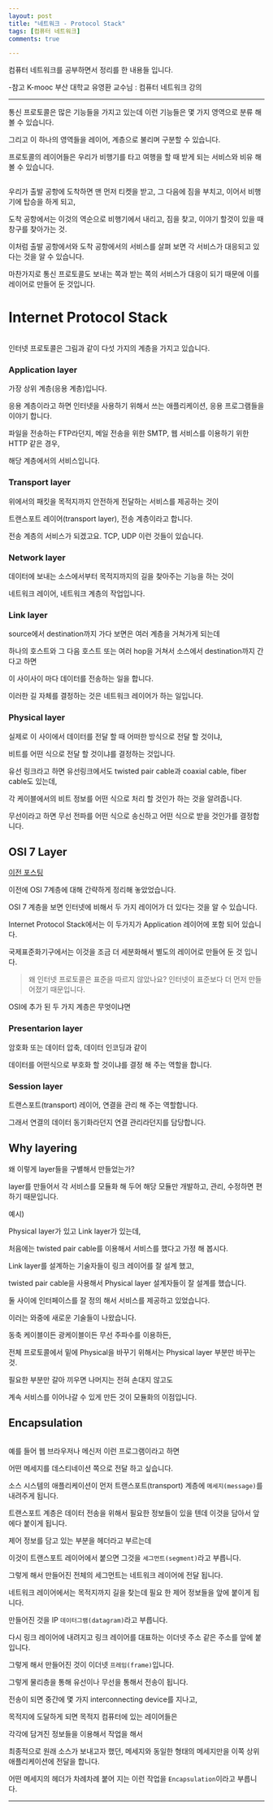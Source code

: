 ```yaml
---
layout: post
title: "네트워크 - Protocol Stack"
tags: [컴퓨터 네트워크]
comments: true

---
```


컴퓨터 네트워크를 공부하면서 정리를 한 내용들 입니다.

-참고 K-mooc 부산 대학교 유영환 교수님 : 컴퓨터 네트워크 강의

---

통신 프로토콜은 많은 기능들을 가지고 있는데 이런 기능들은 몇 가지 영역으로 분류 해 볼 수 있습니다.

그리고 이 하나의 영역들을 레이어, 계층으로 불리며 구분할 수 있습니다.

프로토콜의 레이어들은 우리가 비행기를 타고 여행을 할 때 받게 되는 서비스와 비유 해 볼 수 있습니다.

<img src="">

우리가 출발 공항에 도착하면 맨 먼저 티켓을 받고, 그 다음에 짐을 부치고, 이어서 비행기에 탑승을 하게 되고,

도착 공항에서는 이것의 역순으로 비행기에서 내리고, 짐을 찾고, 이야기 할것이 있을 때 창구를 찾아가는 것.

이처럼 출발 공항에서와 도착 공항에서의 서비스를 살펴 보면 각 서비스가 대응되고 있다는 것을 알 수 있습니다.

마찬가지로 통신 프로토콜도 보내는 쪽과 받는 쪽의 서비스가 대응이 되기 때문에 이를 레이어로 만들어 둔 것입니다.

# Internet Protocol Stack

<img src="">

인터넷 프로토콜은 그림과 같이 다섯 가지의 계층을 가지고 있습니다.

### Application layer

가장 상위 계층(응용 계층)입니다. 

응용 계층이라고 하면 인터넷을 사용하기 위해서 쓰는 애플리케이션, 응용 프로그램들을 이야기 합니다.

파일을 전송하는 FTP라던지, 메일 전송을 위한 SMTP, 웹 서비스를 이용하기 위한 HTTP 같은 경우,

해당 계층에서의 서비스입니다.

### Transport layer

위에서의 패킷을 목적지까지 안전하게 전달하는 서비스를 제공하는 것이 

트랜스포트 레이어(transport layer), 전송 계층이라고 합니다.

전송 계층의 서비스가 되겠고요. TCP, UDP 이런 것들이 있습니다.

### Network layer

데이터에 보내는 소스에서부터 목적지까지의 길을 찾아주는 기능을 하는 것이 

네트워크 레이어, 네트워크 계층의 작업입니다.

### Link layer

source에서 destination까지 가다 보면은 여러 계층을 거쳐가게 되는데

하나의 호스트와 그 다음 호스트 또는 여러 hop을 거쳐서 소스에서 destination까지 간다고 하면

이 사이사이 마다 데이터를 전송하는 일을 합니다.

이러한 길 자체를 결정하는 것은 네트워크 레이어가 하는 일입니다.

### Physical layer

실제로 이 사이에서 데이터를 전달 할 때 어떠한 방식으로 전달 할 것이냐,

비트를 어떤 식으로 전달 할 것이냐를 결정하는 것입니다.

유선 링크라고 하면 유선링크에서도 twisted pair cable과 coaxial cable, fiber cable도 있는데,

각 케이블에서의 비트 정보를 어떤 식으로 처리 할 것인가 하는 것을 알려줍니다.

무선이라고 하면 무선 전파를 어떤 식으로 송신하고 어떤 식으로 받을 것인가를 결정합니다.

## OSI 7 Layer

<a href>이전 포스팅</a>

이전에 OSI 7계층에 대해 간략하게 정리해 놓았었습니다.

OSI 7 계층을 보면 인터넷에 비해서 두 가지 레이어가 더 있다는 것을 알 수 있습니다.

Internet Protocol Stack에서는 이 두가지가 Application 레이어에 포함 되어 있습니다.

국제표준화기구에서는 이것을 조금 더 세분화해서 별도의 레이어로 만들어 둔 것 입니다.

> 왜 인터넷 프로토콜은 표준을 따르지 않았나요? 인터넷이 표준보다 더 먼저 만들어졌기 때문입니다.

OSI에 추가 된 두 가지 계층은 무엇이냐면

### Presentarion layer

암호화 또는 데이터 압축, 데이터 인코딩과 같이

데이터를 어떤식으로 부호화 할 것이냐를 결정 해 주는 역할을 합니다.

### Session layer

트랜스포트(transport) 레이어, 연결을 관리 해 주는 역할합니다.

그래서 연결의 데이터 동기화라던지 연결 관리라던지를 담당합니다.

## Why layering

왜 이렇게 layer들을 구별해서 만들었는가?

layer를 만들어서 각 서비스를 모듈화 해 두어 해당 모듈만 개발하고, 관리, 수정하면 편하기 때문입니다.

예시)

Physical layer가 있고 Link layer가 있는데, 

처음에는 twisted pair cable를 이용해서 서비스를 했다고 가정 해 봅시다.

Link layer를 설계하는 기술자들이 링크 레이어를 잘 설계 했고, 

twisted pair cable을 사용해서 Physical layer 설계자들이 잘 설계를 했습니다.

둘 사이에 인터페이스를 잘 정의 해서 서비스를 제공하고 있었습니다. 

이러는 와중에 새로운 기술들이 나왔습니다.

동축 케이블이든 광케이블이든 무선 주파수를 이용하든,

전체 프로토콜에서 밑에 Physical을 바꾸기 위해서는 Physical layer 부분만 바꾸는 것.

필요한 부분만 갈아 끼우면 나머지는 전혀 손대지 않고도 

계속 서비스를 이어나갈 수 있게 만든 것이 모듈화의 이점입니다.

## Encapsulation

<img src="">

예를 들어 웹 브라우저나 메신저 이런 프로그램이라고 하면 

어떤 메세지를 데스티네이션 쪽으로 전달 하고 싶습니다.

소스 시스템의 애플리케이션이 먼저 트랜스포트(transport) 계층에 `메세지(message)`를 내려주게 됩니다.

트랜스포트 계층은 데이터 전송을 위해서 필요한 정보들이 있을 텐데 이것을 담아서 앞에다 붙이게 됩니다.

제어 정보를 담고 있는 부분을 헤더라고 부르는데 

이것이 트랜스포트 레이어에서 붙으면 그것을 `세그먼트(segment)`라고 부릅니다. 

그렇게 해서 만들어진 전체의 세그먼트는 네트워크 레이어에 전달 됩니다.

네트워크 레이어에서는 목적지까지 길을 찾는데 필요 한 제어 정보들을 앞에 붙이게 됩니다.

만들어진 것을 IP `데이터그램(datagram)`라고 부릅니다.

다시 링크 레이어에 내려지고 링크 레이어를 대표하는 이더넷 주소 같은 주소를 앞에 붙입니다.

그렇게 해서 만들어진 것이 이더넷 `프레임(frame)`입니다.

그렇게 물리층을 통해 유선이나 무선을 통해서 전송이 됩니다.

전송이 되면 중간에 몇 가지 interconnecting device를 지나고,

목적지에 도달하게 되면 목적지 컴퓨터에 있는 레이어들은 

각각에 담겨진 정보들을 이용해서 작업을 해서

최종적으로 원래 소스가 보내고자 했던, 메세지와 동일한 형태의 메세지만을 이쪽 상위 애플리케이션에 전달을 합니다.

어떤 메세지의 헤더가 차례차례 붙어 지는 이런 작업을 `Encapsulation`이라고 부릅니다.

---
